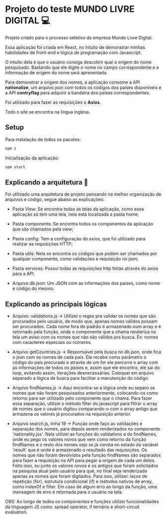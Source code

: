 # Projeto do teste MUNDO LIVRE DIGITAL :computer:

Projeto criado para o processo seletivo da empresa Mundo Livre Digital.

Essa aplicação foi criada em React, no intuito de demonstrar minhas habilidades de front-end e lógica de programação com Javascript.

O intuito dela é que o usuário consiga descobrir qual a origem do nome pesquisado. Bastando que ele digite o nome no campo correspondente e a informação de origem do nome será apresentada.

Para demonstrar a origem dos nomes, a aplicação consome a API **nationalize**, um arquivo json com todos os códigos dos países disponíveis e a API **contryflag** para adquirir a bandeira dos países correspondentes.

Foi utilizado para fazer as requisições o **Axios**.

Todo o site se encontra na língua inglesa.

## Setup

Para instalação de todos os pacotes:

```Javascript
npm i
```

Inicialização da aplicação:

```Javascript
npm start
```

## Explicando a arquitetura :file_folder:

Foi utilizado uma arquitetura de projeto pensando na melhor organização de arquivos e código, segue abaixo as explicações:

- Pasta View: Se encontra todas as telas da aplicação, como essa aplicação só tem uma tela, nela está localizada a pasta home;

- Pasta components: Se encontra todos os componentes da aplicação que são chamados pela view;

- Pasta config: Tem a configuração do axios, que foi utilizado para realizar as requisições HTTP;

- Pasta utils: Nela se encontra os códigos que podem ser chamados por qualquer componente, como validações e requisição no json;

- Pasta services: Possui todas as requisições http feitas através do axios para a API.

- Arquivo db.json: Um JSON com as informações dos países, como nome e código do mesmo.

## Explicando as principais lógicas

- Arquivo: validations.js -> Utilizei o regex pra validar os nomes que são procurados pelo usuário, de modo que, apenas nomes válidos possam ser procurados. Cada nome fora do padrão é armazenado num array e é retornado pela função, onde o componente que a chama renderiza na tela um aviso com os nomes que não são válidos pra busca. Ex: nomes com caracteres especiais ou números.

- Arquivo getCountries.js -> Responsável pela busca no db.json, onde fica o json com os nomes de cada país. Ele recebe como parâmetro o código do país procurado e através de um for ele percorre o array com as informações de todos os países e, assim que ele encontra, ele sai do loop, evitando assim, iterações desnecessárias. Coloquei em arquivo separado a lógica de busca para facilitar a manutenção do código.

- Arquivo findNames.js -> Aqui encontra-se a lógica onde eu separo os nomes que não foram pesquisados anteriormente, colocando-os como retorno para ser utilizado pelo componente que o chama. Para fazer essa separação, utilizei o método filter do javascript para filtrar o array de nomes que o usuário digitou comparando-o com o array antigo que armazena os valores já procurados na requisição anterior.

- Arquivo search.js, linha 19 -> Função onde faço as validações e separação dos nomes, para depois serem renderizados no componente 'nationality.jsx'. Nela utilizei as funções do validations e do findNames, onde eu pego os valores novos que vem como retorno da função findNames e o resto dos nomes vejo se já consta no estado da variável 'result' que é onde é armazenado o resultado das requisições. Os nomes que não foram devolvidos pela função findNames são separados para fazer a requisição na API para pegar a origem de cada um deles. Feito isso, eu junto os valores novos e os antigos que foram solicitados na pesquisa atual pelo usuário para que, no final seja renderizado apenas os nomes que foram digitados. Para isso, utilizei: laços de repetição (for), estrutura condicional (if) e métodos nativos de array, como indexOf e filter. Em caso de algum erro ao longo da função, uma mensagem de erro é retornada para o usuário na tela.

OBS: Ao longo de todos os componentes e funções utilizei funcionalidades da linguagem JS como: spread operator, if ternário e short-circuit evaluation.
